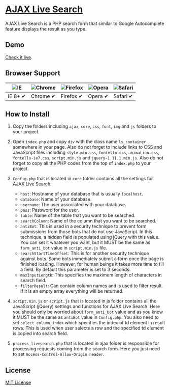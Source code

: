 # [AJAX Live Search](http://ajaxlivesearch.com)

AJAX Live Search is a PHP search form that similar to Google Autocomplete feature displays the result as you type.

## Demo

[Check it live](http://ajaxlivesearch.com).

## Browser Support

![IE](https://raw.github.com/alrra/browser-logos/master/internet-explorer/internet-explorer_48x48.png) | ![Chrome](https://raw.github.com/alrra/browser-logos/master/chrome/chrome_48x48.png) | ![Firefox](https://raw.github.com/alrra/browser-logos/master/firefox/firefox_48x48.png) | ![Opera](https://raw.github.com/alrra/browser-logos/master/opera/opera_48x48.png) | ![Safari](https://raw.github.com/alrra/browser-logos/master/safari/safari_48x48.png)
--- | --- | --- | --- | --- |
IE 8+ ✔ | Chrome ✔ | Firefox ✔ | Opera ✔ | Safari ✔ |

## How to Install

1. Copy the folders including `ajax`, `core`, `css`, `font`, `img` and `js` folders to your project.

2. Open `index.php` and copy `div` with the class name `ls_container` somewhere in your page. Also do not forget to include links to CSS and JavaScript files including `style.min.css`, `fontello.css`, `animation.css`, `fontello-ie7.css`, `script.min.js` and `jquery-1.11.1.min.js`. Also do not forget to copy all the PHP codes from the top of `index.php` to your project.

3. `Config.php` that is located in `core` folder contains all the settings for AJAX Live Search:
	- `host`: Hostname of your database that is usually `localhost`.
	- `database`: Name of your database.
	- `username`: The user associated with your database.
	- `pass`: Password for the user.
	- `table`: Name of the table that you want to be searched.
	- `searchColumn`: Name of the column that you want to be searched.
	- `antiBot`: This is used in a security technique to prevent form submissions from those bots that do not use JavaScript. In this technique, a hidden field is populated using jQuery with this value. You can set it whatever you want, but it MUST be the same as `form_anti_bot` value in `script.min.js` file.
	- `searchStartTimeOffset`: This is for another security technique against bots. Some bots immediately submit a form once the page is finished loading. However, for human beings it takes more time to fill a field. By default this parameter is set to 3 seconds.
	- `maxInputLength`: This specifies the maximum length of characters in search field.
	- `filterResult`: Can contain column names and is used to filter result. If it is an empty array everything will be returned.

4. `script.min.js` or `script.js` that is located in js folder contains all the JavaScript (jQuery) settings and functions for AJAX Live Search. Here you should only be worried about `form_anti_bot` value and as you know it MUST be the same as `antiBot` value in `Config.php`. You also need to set `select_column_index` which specifies the index of td element in result rows. This is used when user selects a row and the specified td element is copied into search field.

5. `process_livesearch.php` that is located in ajax folder is responsible for processing requests coming from the search form. Here you just need to set `Access-Control-Allow-Origin header`.

## License

[MIT License](https://github.com/iranianpep/ajax-live-search/blob/master/LICENSE.txt)
